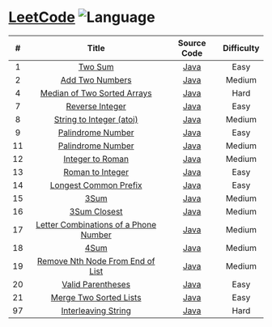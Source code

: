# [LeetCode](https://leetcode.com/problemset/all/) ![Language](https://img.shields.io/badge/language-java-orange.svg) 

| # | Title | Source Code | Difficulty |
|:---:|:---:|:---:|:---:|
| 1 | [Two Sum](https://leetcode.com/problems/two-sum/description/) | [Java](src/com/liwx/algorithm/easy/TwoSum.java) | Easy |
| 2 | [Add Two Numbers](https://leetcode.com/problems/add-two-numbers/description/) | [Java](src/com/liwx/algorithm/medium/AddTwoNumbers.java) | Medium |
| 4 | [Median of Two Sorted Arrays](https://leetcode.com/problems/median-of-two-sorted-arrays/description/) | [Java](src/com/liwx/algorithm/hard/MedianofTwoSortedArrays.java) | Hard |
| 7 | [Reverse Integer](https://leetcode.com/problems/reverse-integer/description/) | [Java](src/com/liwx/algorithm/easy/ReverseInteger.java) | Easy |
| 8 | [String to Integer (atoi)]( https://leetcode.com/problems/string-to-integer-atoi/description/) | [Java](src/com/liwx/algorithm/medium/StringtoIntegerAtoi.java) | Medium |
| 9 | [Palindrome Number](https://leetcode.com/problems/palindrome-number/description/) | [Java](src/com/liwx/algorithm/easy/PalindromeNumber.java) | Easy |
| 11 | [Palindrome Number](https://leetcode.com/problems/container-with-most-water/) | [Java](src/com/liwx/algorithm/medium/ContainerWithMostWater.java) | Medium |
| 12 | [Integer to Roman](https://leetcode.com/problems/integer-to-roman/) | [Java](src/com/liwx/algorithm/medium/IntegerToRoman.java) | Medium |
| 13 | [Roman to Integer](https://leetcode.com/problems/roman-to-integer/) | [Java](src/com/liwx/algorithm/easy/RomanToInteger.java) | Easy |
| 14 | [Longest Common Prefix](https://leetcode.com/problems/longest-common-prefix/) | [Java](src/com/liwx/algorithm/easy/LongestCommonPrefix.java) | Easy |
| 15 | [3Sum](https://leetcode.com/problems/3sum/) | [Java](src/com/liwx/algorithm/medium/ThreeSum.java) | Medium |
| 16 | [3Sum Closest](https://leetcode.com/problems/3sum-closest/) | [Java](src/com/liwx/algorithm/medium/ThreeSumClosest.java) | Medium |
| 17 | [Letter Combinations of a Phone Number](https://leetcode.com/problems/letter-combinations-of-a-phone-number/) | [Java](src/com/liwx/algorithm/medium/LetterCombinationsOfAPhoneNumber.java) | Medium |
| 18 | [4Sum](https://leetcode.com/problems/4sum/) | [Java](src/com/liwx/algorithm/medium/FourSum.java) | Medium |
| 19 | [Remove Nth Node From End of List](https://leetcode.com/problems/remove-nth-node-from-end-of-list/) | [Java](src/com/liwx/algorithm/medium/RemoveNthNodeFromEndofList.java) | Medium |
| 20 | [Valid Parentheses](https://leetcode.com/problems/valid-parentheses/) | [Java](src/com/liwx/algorithm/easy/ValidParentheses.java) | Easy |
| 21 | [Merge Two Sorted Lists](https://leetcode.com/problems/merge-two-sorted-lists/) | [Java](src/com/liwx/algorithm/easy/ErgeTwoSortedLists.java) | Easy |
| 97 | [Interleaving String](https://leetcode.com/problems/interleaving-string/description/) | [Java](src/com/liwx/algorithm/hard/InterleavingString.java) | Hard |


